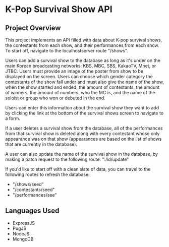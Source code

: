 # K-Pop Survival Show API #

## Project Overview ##

This project implements an API filled with data about K-pop survival shows, the contestants from each show, and their performances from each show. To start off, navigate to the localhostserver route "/shows".

Users can add a survival show to the database as long as it's under on the main Korean broadcasting networks: KBS, MBC, SBS, KakaoTV, Mnet, or JTBC. Users must provide an image of the poster from show to be displayed on the screen. Users can choose which gender category the contestants of the show fall under and must also give the name of the show, when the show started and ended, the amount of contestants, the amount of winners, the amount of numbers, who the MC is, and the name of the soloist or group who won or debuted in the end.

Users can enter this information about the survival show they want to add by clicking the link at the bottom of the survival shows screen to navigate to a form.

If a user deletes a survival show from the database, all of the performances from that survival show is deleted along with every contestant whose only appearance was on that show (appearances are based on the list of shows that are currently in the database).

A user can also update the name of the survival show in the database, by making a patch request to the following route: ":/id/update"

If you'd like to start off with a clean slate of data, you can travel to the following routes to refresh the database:
* "/shows/seed"
* "/contestants/seed"
* "/performances/see"

## Languages Used ##

* ExpressJS
* PugJS
* NodeJS 
* MongoDB                                            